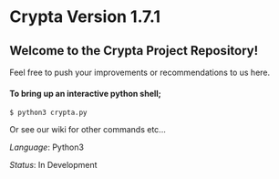 # Crypta Version 1.7.1

## Welcome to the Crypta Project Repository!
Feel free to push your improvements or recommendations to us here.

#### To bring up an interactive python shell;
```
$ python3 crypta.py
```
Or see our wiki for other commands etc...

*Language*: Python3

*Status*: In Development


